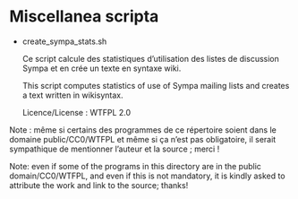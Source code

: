 Miscellanea scripta
===================

* create\_sympa\_stats.sh
  
  Ce script calcule des statistiques d’utilisation des listes de
  discussion Sympa et en crée un texte en syntaxe wiki.
  
  This script computes statistics of use of Sympa mailing lists and
  creates a text written in wikisyntax.
  
  Licence/License : WTFPL 2.0

Note : même si certains des programmes de ce répertoire soient dans le
       domaine public/CC0/WTFPL et même si ça n’est pas obligatoire,
       il serait sympathique de mentionner l’auteur et la source ; merci !

Note: even if some of the programs in this directory are in the public
      domain/CC0/WTFPL, and even if this is not mandatory, it is kindly
      asked to attribute the work and link to the source; thanks!

